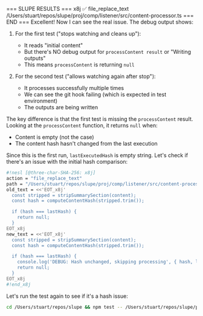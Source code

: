 === SLUPE RESULTS ===
x8j ✅ file_replace_text /Users/stuart/repos/slupe/proj/comp/listener/src/content-processor.ts
=== END ===
Excellent! Now I can see the real issue. The debug output shows:

1. For the first test ("stops watching and cleans up"):
   - It reads "initial content"
   - But there's NO debug output for `processContent result` or "Writing outputs"
   - This means `processContent` is returning `null`

2. For the second test ("allows watching again after stop"):
   - It processes successfully multiple times
   - We can see the git hook failing (which is expected in test environment)
   - The outputs are being written

The key difference is that the first test is missing the `processContent` result. Looking at the `processContent` function, it returns `null` when:
- Content is empty (not the case)
- The content hash hasn't changed from the last execution

Since this is the first run, `lastExecutedHash` is empty string. Let's check if there's an issue with the initial hash comparison:

```sh nesl
#!nesl [@three-char-SHA-256: x8j]
action = "file_replace_text"
path = "/Users/stuart/repos/slupe/proj/comp/listener/src/content-processor.ts"
old_text = <<'EOT_x8j'
  const stripped = stripSummarySection(content);
  const hash = computeContentHash(stripped.trim());

  if (hash === lastHash) {
    return null;
  }
EOT_x8j
new_text = <<'EOT_x8j'
  const stripped = stripSummarySection(content);
  const hash = computeContentHash(stripped.trim());

  if (hash === lastHash) {
    console.log('DEBUG: Hash unchanged, skipping processing', { hash, lastHash });
    return null;
  }
EOT_x8j
#!end_x8j
```

Let's run the test again to see if it's a hash issue:

```bash
cd /Users/stuart/repos/slupe && npm test -- /Users/stuart/repos/slupe/proj/comp/listener/test/unit/stopListener.test.ts
```